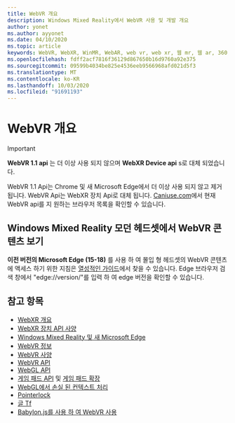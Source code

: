 ```yaml
---
title: WebVR 개요
description: Windows Mixed Reality에서 WebVR 사용 및 개발 개요
author: yonet
ms.author: ayyonet
ms.date: 04/10/2020
ms.topic: article
keywords: WebVR, WebXR, WinMR, WebAR, web vr, web xr, 웹 mr, 웹 ar, 360, 360 비디오, 360 비디오, 360 photo, 360 사진, 360 콘텐츠, 몰입 형 웹, immersiveweb, IW
ms.openlocfilehash: fdff2acf7816f36129d867650b16d9760a92e375
ms.sourcegitcommit: 09599b4034be825e4536eeb9566968afd021d5f3
ms.translationtype: MT
ms.contentlocale: ko-KR
ms.lasthandoff: 10/03/2020
ms.locfileid: "91691193"
---
```

# <a name="webvr-overview"></a>WebVR 개요

> [!IMPORTANT]
> **WebVR 1.1 api** 는 더 이상 사용 되지 않으며 **WebXR Device api** s로 대체 되었습니다.

WebVR 1.1 Api는 Chrome 및 새 Microsoft Edge에서 더 이상 사용 되지 않고 제거 됩니다. WebVR Api는 WebXR 장치 Api로 대체 됩니다. [Caniuse.com](https://caniuse.com/#search=webvr)에서 현재 WebVR api를 지 원하는 브라우저 목록을 확인할 수 있습니다.

## <a name="viewing-webvr-content-in-windows-mixed-reality-immersive-headsets"></a>Windows Mixed Reality 모던 헤드셋에서 WebVR 콘텐츠 보기

**이전 버전의 Microsoft Edge (15-18)** 를 사용 하 여 몰입 형 헤드셋의 WebVR 콘텐츠에 액세스 하기 위한 지침은 [열성적인 가이드](https://docs.microsoft.com/windows/mixed-reality/enthusiast-guide/webvr)에서 찾을 수 있습니다. Edge 브라우저 검색 창에서 "edge://version/"를 입력 하 여 edge 버전을 확인할 수 있습니다.

## <a name="see-also"></a>참고 항목

* [WebXR 개요](webxr-overview.md)
* [WebXR 장치 API 사양](https://immersive-web.github.io/webxr/)
* [Windows Mixed Reality 및 새 Microsoft Edge](https://docs.microsoft.com/windows/mixed-reality/new-microsoft-edge)
* [WebVR 정보](https://webvr.info)
* [WebVR 사양](https://w3c.github.io/webvr/)
* [WebVR API](https://msdn.microsoft.com/library/mt806281(v=vs.85).aspx)
* [WebGL API](https://msdn.microsoft.com/library/bg182648(v=vs.85).aspx)
* [게임 패드 API](https://msdn.microsoft.com/library/dn743630(v=vs.85).aspx) 및 [게임 패드 확장](https://w3c.github.io/gamepad/extensions.html)
* [WebGL에서 손실 된 컨텍스트 처리](https://www.khronos.org/webgl/wiki/HandlingContextLost)
* [Pointerlock](https://www.w3.org/TR/pointerlock/)
* [글 Tf](https://www.khronos.org/gltf)
* [Babylon.js를 사용 하 여 WebVR 사용](https://docs.microsoft.com/windows/uwp/get-started/adding-webvr-to-a-babylonjs-game)
